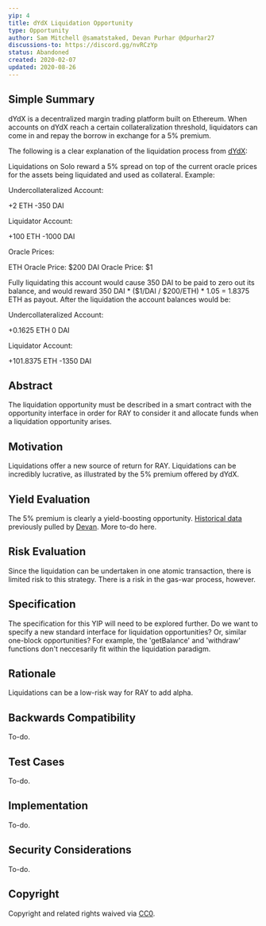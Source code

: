 ```yaml
---
yip: 4
title: dYdX Liquidation Opportunity
type: Opportunity
author: Sam Mitchell @samatstaked, Devan Purhar @dpurhar27
discussions-to: https://discord.gg/nvRCzYp
status: Abandoned
created: 2020-02-07
updated: 2020-08-26
---
```


## Simple Summary
<!--"If you can't explain it simply, you don't understand it well enough." Provide a simplified and layman-accessible explanation of the YIP.-->
dYdX is a decentralized margin trading platform built on Ethereum. When accounts on dYdX reach a certain collateralization threshold, liquidators can come in and repay the borrow in exchange for a 5% premium. 

The following is a clear explanation of the liquidation process from [dYdX](https://github.com/dydxprotocol/liquidator):

Liquidations on Solo reward a 5% spread on top of the current oracle prices for the assets being liquidated and used as collateral. Example:

Undercollateralized Account:

+2 ETH
-350 DAI

Liquidator Account:

+100 ETH
-1000 DAI

Oracle Prices:

ETH Oracle Price: $200
DAI Oracle Price: $1

Fully liquidating this account would cause 350 DAI to be paid to zero out its balance, and would reward 350 DAI * ($1/DAI / $200/ETH) * 1.05 = 1.8375 ETH as payout. After the liquidation the account balances would be:

Undercollateralized Account:

+0.1625 ETH
0 DAI

Liquidator Account:

+101.8375 ETH
-1350 DAI

## Abstract
<!--A short (~200 word) description of the technical issue being addressed.-->
The liquidation opportunity must be described in a smart contract with the opportunity interface in order for RAY to consider it and allocate funds when a liquidation opportunity arises. 

## Motivation
<!--The motivation is critical for YIPs that want to change the RAY protocol. It should clearly explain why the existing protocol specification is inadequate to address the problem that the YIP solves. YIP submissions without sufficient motivation may be rejected outright.-->
Liquidations offer a new source of return for RAY. Liquidations can be incredibly lucrative, as illustrated by the 5% premium offered by dYdX.

## Yield Evaluation
<!--The potential added value for extra yield generation. Historical data should be provided. The process used to evaluate the yield potential should be detailed here.-->
The 5% premium is clearly a yield-boosting opportunity. [Historical data](https://docs.google.com/spreadsheets/d/1B13YheapGlqJ4ij1030kdQ2MfA4iy9d41PoLP1Q_OQU/edit?usp=sharing) previously pulled by [Devan](@dpurhar27). More to-do here.

## Risk Evaluation
<!--The potential or attached risk that should be considered for this proposal. Historical data should be provided. The process used to evaluate the risks should be detailed here.-->
Since the liquidation can be undertaken in one atomic transaction, there is limited risk to this strategy. There is a risk in the gas-war process, however.  

## Specification
<!--The technical specification should describe the syntax and semantics of any new feature.-->
The specification for this YIP will need to be explored further. Do we want to specify a new standard interface for liquidation opportunities? Or, similar one-block opportunities? For example, the 'getBalance' and 'withdraw' functions don't neccesarily fit within the liquidation paradigm. 

## Rationale
<!--The rationale fleshes out the specification by describing what motivated the design and why particular design decisions were made. It should describe alternate designs that were considered and related work, e.g. how the feature is supported in other languages. The rationale may also provide evidence of consensus within the community, and should discuss important objections or concerns raised during discussion.-->
Liquidations can be a low-risk way for RAY to add alpha.

## Backwards Compatibility
<!--All YIPs that introduce backwards incompatibilities must include a section describing these incompatibilities and their severity. The YIP must explain how the author proposes to deal with these incompatibilities. YIP submissions without a sufficient backwards compatibility treatise may be rejected outright.-->
To-do.

## Test Cases
<!--Test cases for an implementation are mandatory for YIPs that are affecting consensus changes. Other YIPs can choose to include links to test cases if applicable.-->
To-do.

## Implementation
<!--The implementations must be completed before any YIP is given status "Final", but it need not be completed before the YIP is accepted. While there is merit to the approach of reaching consensus on the specification and rationale before writing code, the principle of "rough consensus and running code" is still useful when it comes to resolving many discussions of API details.-->
To-do.

## Security Considerations
<!--All YIPs must contain a section that discusses the security implications/considerations relevant to the proposed change. Include information that might be important for security discussions, surfaces risks and can be used throughout the life cycle of the proposal. E.g. include security-relevant design decisions, concerns, important discussions, implementation-specific guidance and pitfalls, an outline of threats and risks and how they are being addressed. YIP submissions missing the "Security Considerations" section will be rejected. An YIP cannot proceed to status "Final" without a Security Considerations discussion deemed sufficient by the reviewers.-->
To-do.

## Copyright
Copyright and related rights waived via [CC0](https://creativecommons.org/publicdomain/zero/1.0/).
